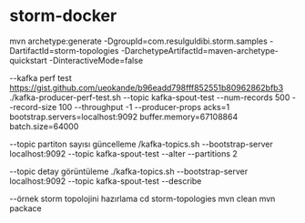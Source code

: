 # storm-docker
mvn archetype:generate -DgroupId=com.resulguldibi.storm.samples -DartifactId=storm-topologies -DarchetypeArtifactId=maven-archetype-quickstart -DinteractiveMode=false

--kafka perf test
https://gist.github.com/ueokande/b96eadd798fff852551b80962862bfb3
./kafka-producer-perf-test.sh --topic kafka-spout-test --num-records 500 --record-size 100 --throughput -1 --producer-props acks=1 bootstrap.servers=localhost:9092 buffer.memory=67108864 batch.size=64000

--topic partiton sayısı güncelleme
/kafka-topics.sh --bootstrap-server localhost:9092 --topic kafka-spout-test --alter --partitions 2

--topic detay görüntüleme
./kafka-topics.sh --bootstrap-server localhost:9092 --topic kafka-spout-test --describe

--örnek storm topolojini hazırlama
cd storm-topologies
mvn clean
mvn packace
